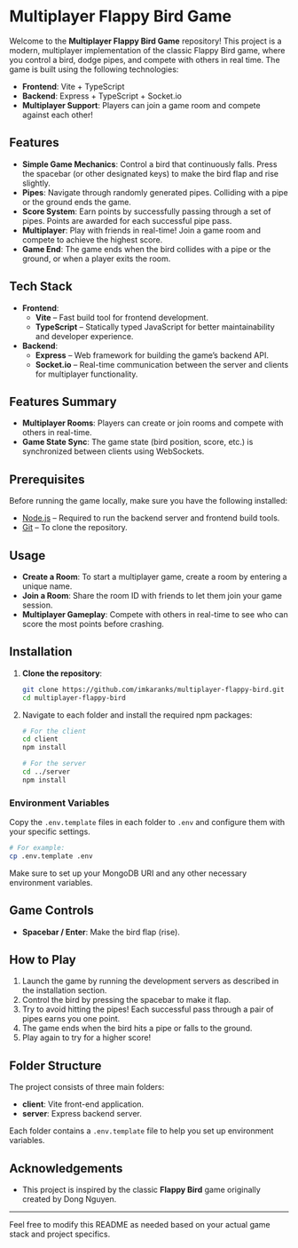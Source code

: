 # Multiplayer Flappy Bird Game

Welcome to the **Multiplayer Flappy Bird Game** repository! This project is a modern, multiplayer implementation of the classic Flappy Bird game, where you control a bird, dodge pipes, and compete with others in real time. The game is built using the following technologies:

- **Frontend**: Vite + TypeScript
- **Backend**: Express + TypeScript + Socket.io
- **Multiplayer Support**: Players can join a game room and compete against each other!

## Features

- **Simple Game Mechanics**: Control a bird that continuously falls. Press the spacebar (or other designated keys) to make the bird flap and rise slightly.
- **Pipes**: Navigate through randomly generated pipes. Colliding with a pipe or the ground ends the game.
- **Score System**: Earn points by successfully passing through a set of pipes. Points are awarded for each successful pipe pass.
- **Multiplayer**: Play with friends in real-time! Join a game room and compete to achieve the highest score.
- **Game End**: The game ends when the bird collides with a pipe or the ground, or when a player exits the room.

## Tech Stack

- **Frontend**:
  - **Vite** – Fast build tool for frontend development.
  - **TypeScript** – Statically typed JavaScript for better maintainability and developer experience.
- **Backend**:
  - **Express** – Web framework for building the game’s backend API.
  - **Socket.io** – Real-time communication between the server and clients for multiplayer functionality.

## Features Summary

- **Multiplayer Rooms**: Players can create or join rooms and compete with others in real-time.
- **Game State Sync**: The game state (bird position, score, etc.) is synchronized between clients using WebSockets.

## Prerequisites

Before running the game locally, make sure you have the following installed:

- [Node.js](https://nodejs.org/en/download/) – Required to run the backend server and frontend build tools.
- [Git](https://git-scm.com/downloads) – To clone the repository.

## Usage

- **Create a Room**: To start a multiplayer game, create a room by entering a unique name.
- **Join a Room**: Share the room ID with friends to let them join your game session.
- **Multiplayer Gameplay**: Compete with others in real-time to see who can score the most points before crashing.

## Installation

1. **Clone the repository**:

   ```bash
   git clone https://github.com/imkaranks/multiplayer-flappy-bird.git
   cd multiplayer-flappy-bird
   ```

2. Navigate to each folder and install the required npm packages:

   ```bash
   # For the client
   cd client
   npm install

   # For the server
   cd ../server
   npm install
   ```

### Environment Variables

Copy the `.env.template` files in each folder to `.env` and configure them with your specific settings.

```bash
# For example:
cp .env.template .env
```

Make sure to set up your MongoDB URI and any other necessary environment variables.

## Game Controls

- **Spacebar / Enter**: Make the bird flap (rise).

## How to Play

1. Launch the game by running the development servers as described in the installation section.
2. Control the bird by pressing the spacebar to make it flap.
3. Try to avoid hitting the pipes! Each successful pass through a pair of pipes earns you one point.
4. The game ends when the bird hits a pipe or falls to the ground.
5. Play again to try for a higher score!

## Folder Structure

The project consists of three main folders:

- **client**: Vite front-end application.
- **server**: Express backend server.

Each folder contains a `.env.template` file to help you set up environment variables.

## Acknowledgements

- This project is inspired by the classic **Flappy Bird** game originally created by Dong Nguyen.

---

Feel free to modify this README as needed based on your actual game stack and project specifics.
